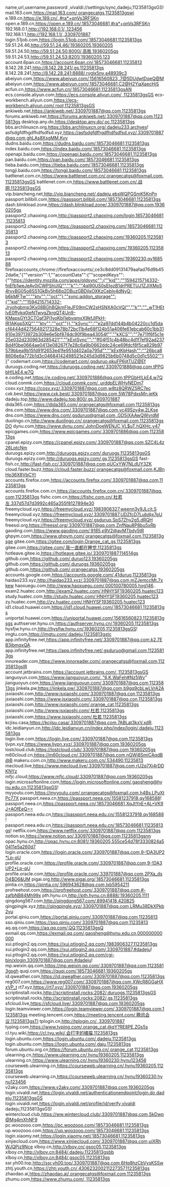 name,url,username,password
,vivaldi://settings/sync,dadeju,11235813gsGS!
mail.163.com,https://mail.163.com/,orangecatgs,11235813gswi
e.189.cn,https://e.189.cn/,,#ra*+qnVs3RFSKn
open.e.189.cn,https://open.e.189.cn/,18573046681,#ra*+qnVs3RFSKn
192.168.0.1,http://192.168.0.1/,,123456
192.168.1.1,http://192.168.1.1/,,3309701887
login.51job.com,https://login.51job.com/,18573046681,11235813gs
59.51.24.46,http://59.51.24.46/,19360205,19360205
59.51.24.50,http://59.51.24.50:8000/,高胜,19360205gs
59.51.24.53,http://59.51.24.53:8201/,19360205,123
account.6pan.cn,https://account.6pan.cn/,18573046681,11235813
8.142.28.241,http://8.142.28.241/,gs,11235813gs
8.142.28.241,http://8.142.28.241:8888/,rvglx5ny,a48939c3
abeiyun.com,https://www.abeiyun.com/,15616560823,.7@5DUdwtDqeQ@M
abeiyun.com,https://www.abeiyun.com/,18573046681,C2@H2YiaXaecHjS
acfun.cn,https://www.acfun.cn/,18573046681,11235813gsAN
ecs.console.aliyun.com,https://ecs.console.aliyun.com/,,11235813gsGS
ecs-workbench.aliyun.com,https://ecs-workbench.aliyun.com/,root,11235813gsGS
ankiweb.net,https://ankiweb.net/,3309701887@qq.com,11235813gs
forums.ankiweb.net,https://forums.ankiweb.net/,3309701887@qq.com,11235813gs
desktop.any.do,https://desktop.any.do/,oc,11235813gs
bbs.archlinuxcn.org,https://bbs.archlinuxcn.org/,dadeju233,archyes!
asfsdgfdfhgdfhdfsdfsd.xyz,https://asfsdgfdfhgdfhdfsdfsd.xyz/,3309701887@qq.com,ghLAs8XsgMM.Kvv
dudns.baidu.com,https://dudns.baidu.com/,18573046681,11235813gs
index.baidu.com,https://index.baidu.com/,18573046681,11235813gs
openapi.baidu.com,https://openapi.baidu.com/,18573046681,11235813gs
pan.baidu.com,https://pan.baidu.com/,18573046681,11235813gs
tieba.baidu.com,https://tieba.baidu.com/,18573046681,11235813gs
tongji.baidu.com,https://tongji.baidu.com/,18573046681,11235813gs
battlenet.com.cn,https://www.battlenet.com.cn/,orangecatgs@foxmail.com,11235813gsGS
battlenet.com.cn,https://www.battlenet.com.cn/,战网,11235813gsGS
vip.biancheng.net,http://vip.biancheng.net/,dadeju,ebsWQPGSmK5KnPn
passport.bilibili.com,https://passport.bilibili.com/,18573046681,11235813gs
dash.blinkload.zone,https://dash.blinkload.zone/,3309701887@qq.com,19360205gs
passport2.chaoxing.com,http://passport2.chaoxing.com/login,18573046681,11235813
passport2.chaoxing.com,https://passport2.chaoxing.com/,18573046681,11235813
passport2.chaoxing.com,http://passport2.chaoxing.com/,19360205,11235813
passport2.chaoxing.com,https://passport2.chaoxing.com/,19360205,11235813
passport2.chaoxing.com,http://passport2.chaoxing.com/,19360230,qy168588
firefoxaccounts,chrome://firefoxaccounts/,ce3c8dd09131479aafad76d9b452da6e,"{""version"":1,""accountData"":{""scopedKeys"":{""https://identity.mozilla.com/apps/oldsync"":{""kid"":""1594215714332-fnEfb1weJeAy0jCWPShUIQ"",""k"":""4ql90US0sEIgzB1drPRETUJ1ZJIXMo54tyvBG05o8SS1GkBv5h68q2DBuzGBDjlxOXKzCeblv4dNyQ-b6kMFTw"",""kty"":""oct""},""sync:addon_storage"":{""kid"":""1594215714332-Jryohgbmp3Kx08BGhBQkmFIeJF09mCW2sHSNXA0cVQI"",""k"":""_wT1HEtIvE0ffvkq0jeNTwvgZkrgQT4IJn9-KMapsGYt3CTOaf3Pj1yoKbl1ebvqmxX9kfJlPkH-lR1AKgp5XQ"",""kty"":""oct""}},""kSync"":""e2a97dd144b4b04220cc1d5dacf4444d4275649217328e78b72bc11b4e68f124b51a406fe61ebcab60c1bb31810e39713972b309e6e5bf874dc90f9bea43054f"",""kXCS"":""7e711f6f5c1e25e032d230963d285421"",""kExtSync"":""ff04f51c4b48bc4d1f7ef92ad2378d4f0be0664ae0413e08267f7e28c6a9b0662ddc24ce69fdcf8f5ca829b97579bbea9b15fd91f2653e41fe951d402a0a795d"",""kExtKbHash"":""26bca88606e6a772b1d3c04684142498521e245d3d9825b6b0748d5c0d1c5502""}}"
codemart.com,https://codemart.com/,gsduruo,qkuFP6jjtTUZ@Ef
duruogs.coding.net,https://duruogs.coding.net/,3309701886@qq.com,tPPGbH!LkE4.w7Q
e.coding.net,https://e.coding.net/,3309701886@qq.com,tPPGbH!LkE4.w7Q
cloud.conmk.com,https://cloud.conmk.com/,,urddpELWHyNEDm7
cosv.xyz,https://cosv.xyz/,3309701887@qq.com,w8tz8QRWZ5RC7ec
cxk.best,https://www.cxk.best/,3309701887@qq.com,5W78PdxsMn.jeKk
dadeju.top,http://www.dadeju.top:800/,gs,3309701887
dida365.com,https://dida365.com/,orangecatgs@foxmail.com,11235813gs
dns.com,https://www.dns.com/,3309701887@qq.com,vc49Szy4w.2LKse
dns.com,https://www.dns.com/,gsduruo@gmail.com,.GD5iXAAwQWvrdM
duolingo.cn,http://www.duolingo.cn/,orangecatgs@foxmail.com,11235813gsDO
dynu.com,https://www.dynu.com/,JohnDoeWENJC,VL$uT.hQXHc.y47
epicgames.com,https://www.epicgames.com/,3309701886@qq.com,11235813gs
cpanel.epizy.com,https://cpanel.epizy.com/,3309701887@qq.com,SZC4L4z26LptcNm
duruogs.epizy.com,http://duruogs.epizy.com/,duruogs,11235813gsGS
duruogs.epizy.com,http://duruogs.epizy.com/,gs,11235813gsGS
fast-fish.cc,http://fast-fish.cc/,3309701887@qq.com,pUCxYW7NLdUY3ZK
cloud.faster.buzz,https://cloud.faster.buzz/,orangecatgs@foxmail.com,KJBnHp36X8VbCYt
accounts.firefox.com,https://accounts.firefox.com/,3309701887@qq.com,11235813gs
accounts.firefox.com.cn,https://accounts.firefox.com.cn/,3309701887@qq.com,11235813gs
fishc.com.cn,https://fishc.com.cn/,杜若左,337d57d7d3992c465a355f8127894e30
freemycloud.xyz,https://freemycloud.xyz/,1983906327,weenn3y9JLcjt.S
freemycloud.xyz,https://freemycloud.xyz/,3309701887,UDZfcD7Lub@x7pU
freemycloud.xyz,https://freemycloud.xyz/,gsduruo,SpS7Zhy2g5.dRQH
freessl.org,https://freessl.org/,3309701887@qq.com,ZnfNau8P8bu5xRb
gaoding.com,https://www.gaoding.com/,9185,p9V2@avMTbdy5tR
ghpym.com,https://www.ghpym.com/,orangecatgs@foxmail.com,11235813gsge
gitee.com,https://gitee.com/login,Orange_cat_gs,11235813gs
gitee.com,https://gitee.com/,我一直都在睡觉,11235813gs
hotleave.gitee.io,https://hotleave.gitee.io/,3309701887,114514gs
github.com,https://github.com/,duruo123,19360205gs
github.com,https://github.com/,duruogs,19360205gs
github.com,https://github.com/,orangecatgs,19360205gs
accounts.google.com,https://accounts.google.com/,41duruo,11235813gs
haidao233.xyz,http://haidao233.xyz/,3309701887@qq.com,mZJemccMt.7xkew
haoxuegu.com,http://www.haoxuegu.com/,000100780005,hxg146..
exam2.huatec.com,http://exam2.huatec.com/,HNHYSF19360205,huatec123
study.huatec.com,http://study.huatec.com/,HNHYSF19360205,huatec123
zy.huatec.com,http://zy.huatec.com/,HNHYSF19360205,huatec123
id1.cloud.huawei.com,https://id1.cloud.huawei.com/,18573046681,11235813gs
uniportal.huawei.com,https://uniportal.huawei.com/,15616560823,11235813gsgs
authserver.hynu.cn,https://authserver.hynu.cn/,19360205,11235813gs
hysfjw.hynu.cn,http://hysfjw.hynu.cn/,19360205,11235813gsGS!
imgtu.com,https://imgtu.com/,dadeju,11235813gstc
app.infinityfree.net,https://app.infinityfree.net/,3309701887@qq.com,k2.7EB3jbmqxQA.
app.infinityfree.net,https://app.infinityfree.net/,gsduruo@gmail.com,11235813gs
innoreader.com,https://www.innoreader.com/,orangecatgs@foxmail.com,11235813gsIR
account.jetbrains.com,https://account.jetbrains.com/,,11235813gsGS
ianguoyun.com,https://www.jianguoyun.com/,,"6,K.WaFeh#Nz5Wv"
jianguoyun.com,https://www.jianguoyun.com/,3309701887@qq.com,11235813gs
jinkela.pw,https://jinkela.pw/,3309701887@qq.com,b9gq9cbLwLVrA2A
jsxiaoshi.com,http://www.jsxiaoshi.com/,3309701887@qq.con,11235813gs
jsxiaoshi.com,https://www.jsxiaoshi.com/,3309701887@qq.con,11235813gs
jsxiaoshi.com,http://www.jsxiaoshi.com/,orange_cat,11235813gs
jsxiaoshi.com,http://www.jsxiaoshi.com/,杜若,11235813gs
jsxiaoshi.com,https://www.jsxiaoshi.com/,杜若,11235813gs
kcjisu.casa,https://kcjisu.casa/,3309701887@qq.com,7ABLat3kxV.xdR.
idc.leidianyun.cn,http://idc.leidianyun.cn/index.php/index/login/,dadeju,11235813gs
login.live.com,https://login.live.com/,3309701887@qq.com,11235813gs
ljvpn.xyz,https://www.ljvpn.xyz/,3309701887@qq.com,19360205gs
lostcloud.club,https://lostcloud.club/,3309701887@qq.com,19360205gs
m60cloud.cn,https://m60cloud.cn/,3309701887@qq.com,nQWi8SmiCAqdB@B
makeru.com.cn,http://www.makeru.com.cn/,534490,11235813
mecloud.live,https://www.mecloud.live/,3309701887@qq.com,rU2q7Xi4rDDKNYz
mfjc.cloud,https://www.mfjc.cloud/,3309701887@qq.com,19360205gs
login.microsoftonline.com,https://login.microsoftonline.com/,gaosheng@hynu.edu.cn,11235813gsGS!
myyoutu.com,https://myyoutu.com/,orrangecatgs@foxmail.com,h4Bs.LPuXtPc77X
passport.neea.cn,https://passport.neea.cn/,15581237918,qy168588!
passport.neea.cn,https://passport.neea.cn/,18573046681,XqJtYnE+AL+VK9J+AOfEeQ==
passport.neea.edu.cn,https://passport.neea.edu.cn/,15581237918,qy168588!
passport.neea.edu.cn,https://passport.neea.edu.cn/,18573046681,11235813gs!
netflix.com,https://www.netflix.com/,3309701887@qq.com,11235813gs
notion.so,https://www.notion.so/,3309701887@qq.com,11235813gsnn
opac.hynu.cn,http://opac.hynu.cn:8081/,19360205,555ce54d78f3330824a50411e5a260d7
login.oracle.com,https://login.oracle.com/,3309701887@qq.com,9-!DA3UP2*Lp-qU
profile.oracle.com,https://profile.oracle.com/,3309701887@qq.com,9-!DA3UP2*Lp-qU
profile.oracle.com,https://profile.oracle.com/,339701887@qq.com,2PXa_dsD4$D6&UM
pigai.org,http://www.pigai.org/,18573046681,11235813gs
pintia.cn,https://pintia.cn/,596943628@qq.com,lxb5954211
profreehost.com,https://profreehost.com/,3309701887@qq.com,#-zafbNB84Mh99x
pth.hynu.cn,http://pth.hynu.cn:8888/,19360205,1111
qingdong567.com,http://qingdong567.com/,89941418,420825
qingpingle.xyz,http://qingpingle.xyz/,3309701887@qq.com,LRMu38DkXPkb2vu
portal.qiniu.com,https://portal.qiniu.com/,3309701887@qq.com,11235813
sso.qiniu.com,https://sso.qiniu.com/,3309701887@qq.com,11235813
aq.qq.com,https://aq.qq.com/,QQ,11235813gsQ
exmail.qq.com,https://exmail.qq.com/,gaosheng@hynu.edu.cn,000000000000
xui.ptlogin2.qq.com,https://xui.ptlogin2.qq.com/,1983906327,11235813gs
xui.ptlogin2.qq.com,https://xui.ptlogin2.qq.com/,3309701887,#dadeju!
xui.ptlogin2.qq.com,https://xui.ptlogin2.qq.com/cgi-bin/xlogin,3309701887@qq.com,#dadeju!
mp.weixin.qq.com,https://mp.weixin.qq.com/,3309701887@qq.com,11235813gsgh
quqi.com,https://quqi.com/,18573046681,19360205gs
id.qweather.com,https://id.qweather.com/,3309701887@qq.com,11235813gs
reg007.com,https://www.reg007.com/,3309701887@qq.com,XWcR8GGaHXxVP_t
rt7.xyz,https://rt7.xyz/,3309701887@qq.com,19360205gs
scriptinstall.rocks,http://scriptinstall.rocks:2082/,duruogs,11235813gsGS
scriptinstall.rocks,http://scriptinstall.rocks:2082/,gs,11235813gs
sfcloud.live,https://sfcloud.live/,3309701887@qq.com,19360205gs
login.teamviewer.com,https://login.teamviewer.com/,3309701887@qq.com,11235813gs
meeting.tencent.com,https://meeting.tencent.com/,腾讯会议,11235813gsTI
tplogin.cn,http://tplogin.cn/,,3309701887
typing.com,https://www.typing.com/,orange_cat,@qY?RE8PE.ZGs5s
cl.tyu.wiki,https://cl.tyu.wiki/,会打字的橘猫,11235813gs
login.ubuntu.com,https://login.ubuntu.com/,dadeju,11235813gs
login.ubuntu.com,https://login.ubuntu.com/,daju,11235813gs
forum.ubuntu.org.cn,https://forum.ubuntu.org.cn/,orange_cat,11235813gs
ulearning.cn,https://www.ulearning.cn/,hynu19360205,11235813gs
ulearning.cn,https://www.ulearning.cn/,hynu19360230,hynu123456
courseweb.ulearning.cn,https://courseweb.ulearning.cn/,hynu19360205,11235813gs
courseweb.ulearning.cn,https://courseweb.ulearning.cn/,hynu19360230,hynu123456
v2aky.com,https://www.v2aky.com/,3309701887@qq.com,19360205gs
login.vivaldi.net,https://login.vivaldi.net/authenticationendpoint/login.do,dadeju,11235813gsGS
login.vivaldi.net,https://login.vivaldi.net/profile/id/verify,vivaldi dadeju,11235813gsGS!
wintercloud.club,https://ww.wintercloud.club/,3309701887@qq.com,SkDwp@Mg4mXhNF9
pc.woozooo.com,https://pc.woozooo.com/,18573046681,11235813gs
up.woozooo.com,https://up.woozooo.com/,18573046681,11235813gs
login.xiaomy.net,https://login.xiaomy.net/,18573046681,11235813gs
xinjiecloud.com,https://www.xinjiecloud.com/,3309701887@qq.com,uiXRhWJQPjz9Nce
xlboy.cn,http://xlboy.cn/,gsoc05,11235813gs
xlboy.cn,http://xlboy.cn:8484/,dadeju,11235813gsbb
xlboy.cn,http://xlboy.cn:8484/,gsoc05,11235813gs
ssr.yh00.top,http://ssr.yh00.top/,3309701887@qq.com,6Hq8hzCbVysKSSw
zhtj.youth.cn,https://zhtj.youth.cn/,430623200211227357,11235813gs
zhaodao.ai,https://zhaodao.ai/,orangecatgs@foxmail.com,11235813gs
zhumu.com,https://www.zhumu.com/,,11235813gs